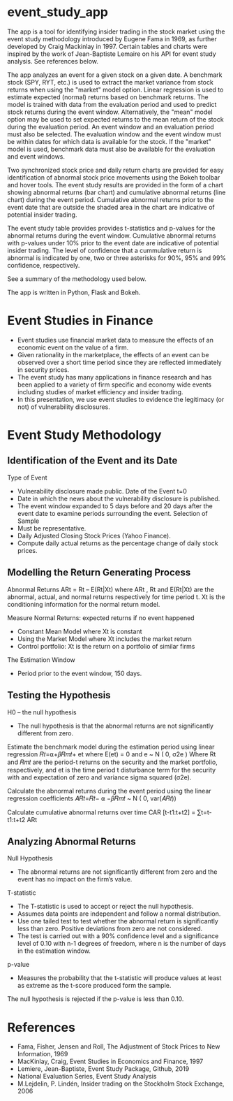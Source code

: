# event_study_app

The app is a tool for identifying insider trading in the stock market using the event study 
methodology introduced by Eugene Fama in 1969, as further developed by Craig Mackinlay in 1997.
Certain tables and charts were inspired by the work of Jean-Baptiste Lemaire on his API for
event study analysis.  See references below.

The app analyzes an event for a given stock on a given date.  A benchmark stock (SPY, RYT, etc.) is used
to extract the market variance from stock returns when using the "market" model option. Linear regression is used
to estimate expected (normal) returns based on benchmark returns.  The model is trained with data from the
evaluation period and used to predict stock returns during the event window.
Alternatively, the "mean" model option may be used to set expected returns to the mean return of the stock
during the evaluation period.  An event window and an evaluation period must also be selected.  The evaluation 
window and the event window must be within dates for which data is available for the stock.  If the "market"
model is used, benchmark data must also be available for the evaluation and event windows.  

Two synchronized stock price and daily return charts are provided for easy identification of 
abnormal stock price movements using the Bokeh toolbar and hover tools.  The event study results 
are provided in the form of a chart showing abnormal returns (bar chart)
and cumulative abnormal returns (line chart) during the event period.  Cumulative abnormal 
returns prior to the event date that are outside the shaded area in the chart are indicative of 
potential insider trading.

The event study table provides provides t-statistics and p-values for the abnormal returns during
the event window.  Cumulative abnormal returns with p-values under 10% prior to the event date are
indicative of potential insider trading.  The level of confidence that a cummulative return is
abnormal is indicated by one, two or three asterisks for 90%, 95% and 99% confidence, respectively.

See a summary of the methodology used below.

The app is written in Python, Flask and Bokeh.  


# Event Studies in Finance

- Event studies use financial market data to measure the effects of an economic event on the value of a firm.
- Given rationality in the marketplace, the effects of an event can be observed over a short time period since they are reflected immediately in security prices. 
- The event study has many applications in finance research and has been applied to a variety of firm specific and economy wide events including studies of market efficiency and insider trading.
- In this presentation, we use event studies to evidence the legitimacy (or not) of vulnerability disclosures.

# Event Study Methodology

## Identification of the Event and its Date

Type of Event 
- Vulnerability disclosure made public.
Date of the Event t=0
- Date in which the news about the vulnerability disclosure is published.
- The event window expanded to 5 days before and 20 days after the event date to examine periods surrounding the event.
Selection of Sample
- Must be representative.
- Daily Adjusted Closing Stock Prices (Yahoo Finance).
- Compute daily actual returns as the percentage change of daily stock prices.

## Modelling the Return Generating Process

Abnormal Returns
	ARt = Rt – E(Rt|Xt) 
where ARt , Rt and E(Rt|Xt) are the abnormal, actual, and normal returns respectively for time period t.  Xt is the conditioning information for the normal return model.

Measure Normal Returns: expected returns if no event happened
- Constant Mean Model where Xt is constant
- Using the Market Model where Xt includes the market return
- Control portfolio: Xt is the return on a portfolio of similar firms

The Estimation Window
- Period prior to the event window, 150 days.

## Testing the Hypothesis

H0 – the null hypothesis
- The null hypothesis is that the abnormal returns are not significantly different from zero.

Estimate the benchmark model during the estimation period using linear regression
	𝑅𝑡=⍺+𝛽𝑅𝑚𝑡+ et	 where	E(et) = 0  and   e  ~  N ( 0, σ2e )
Where Rt and 𝑅𝑚𝑡 are  the period-t returns on the security and the market portfolio, respectively, and et is the time period t disturbance term for the security with and expectation of zero and variance sigma squared (σ2e).

Calculate the abnormal returns during the event period using the linear regression coefficients
	 𝐴𝑅𝑡=𝑅𝑡− ⍺ −𝛽𝑅𝑚𝑡	 ~  N ( 0, var(𝐴𝑅𝑡))

Calculate cumulative abnormal returns over time
	CAR [t-t1:t+t2] = ∑t=t-t1:t+t2 ARt

## Analyzing Abnormal Returns

Null Hypothesis
- The abnormal returns are not significantly different from zero and the event has no impact on the firm’s value.

T-statistic 
- The T-statistic is used to accept or reject the null hypothesis. 
- Assumes data points are independent and follow a normal distribution.
- Use one tailed test to test whether the abnormal return is significantly less than zero. Positive deviations from zero are not considered.
- The test is carried out with a 90% confidence level and a significance level of 0.10 with n-1 degrees of freedom, where n is the number of days in the estimation window. 

p-value 
- Measures the probability that the t-statistic will produce values at least as extreme as the t-score produced form the sample. 

The null hypothesis is rejected if the p-value is less than 0.10. 

# References

- Fama, Fisher, Jensen and Roll, The Adjustment of Stock Prices to New Information, 1969
- MacKinlay, Craig, Event Studies in Economics and Finance, 1997
- Lemiere, Jean-Baptiste, Event Study Package, Github, 2019
- National Evaluation Series, Event Study Analysis
- M.Lejdelin, P. Lindén, Insider trading on the Stockholm Stock Exchange, 2006 

